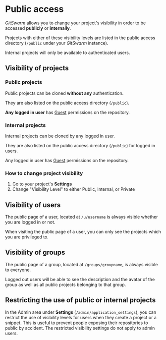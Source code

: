 # Public access

$GitSwarm$ allows you to change your project's visibility in order to be
accessed **publicly** or **internally**.

Projects with either of these visibility levels are listed in the
public access directory (`/public` under your $GitSwarm$ instance).

Internal projects will only be available to authenticated users.

## Visibility of projects

### Public projects

Public projects can be cloned **without any** authentication.

They are also listed on the public access directory (`/public`).

**Any logged in user** has [Guest](../permissions/permissions.md)
permissions on the repository.

### Internal projects

Internal projects can be cloned by any logged in user.

They are also listed on the public access directory (`/public`) for logged
in users.

Any logged in user has [Guest](../permissions/permissions.md)
permissions on the repository.

### How to change project visibility

1. Go to your project's **Settings**
1. Change "Visibility Level" to either Public, Internal, or Private

## Visibility of users

The public page of a user, located at `/u/username` is always visible
whether you are logged in or not.

When visiting the public page of a user, you can only see the projects
which you are privileged to.

## Visibility of groups

The public page of a group, located at `/groups/groupname`, is always
visible to everyone.

Logged out users will be able to see the description and the avatar of the
group as well as all public projects belonging to that group.

## Restricting the use of public or internal projects

In the Admin area under **Settings** (`/admin/application_settings`), you
can restrict the use of visibility levels for users when they create a
project or a snippet. This is useful to prevent people exposing their
repositories to public by accident. The restricted visibility settings do
not apply to admin users.
